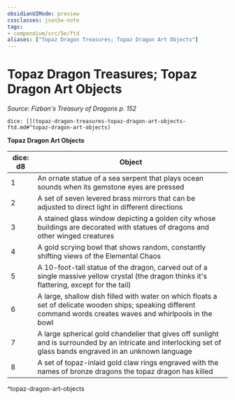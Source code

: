 ```yaml
---
obsidianUIMode: preview
cssclasses: json5e-note
tags:
- compendium/src/5e/ftd
aliases: ["Topaz Dragon Treasures; Topaz Dragon Art Objects"]
---
```

# Topaz Dragon Treasures; Topaz Dragon Art Objects
*Source: Fizban's Treasury of Dragons p. 152* 

`dice: [](topaz-dragon-treasures-topaz-dragon-art-objects-ftd.md#^topaz-dragon-art-objects)`

**Topaz Dragon Art Objects**

| dice: d8 | Object |
|----------|--------|
| 1 | An ornate statue of a sea serpent that plays ocean sounds when its gemstone eyes are pressed |
| 2 | A set of seven levered brass mirrors that can be adjusted to direct light in different directions |
| 3 | A stained glass window depicting a golden city whose buildings are decorated with statues of dragons and other winged creatures |
| 4 | A gold scrying bowl that shows random, constantly shifting views of the Elemental Chaos |
| 5 | A 10-foot-tall statue of the dragon, carved out of a single massive yellow crystal (the dragon thinks it's flattering, except for the tail) |
| 6 | A large, shallow dish filled with water on which floats a set of delicate wooden ships; speaking different command words creates waves and whirlpools in the bowl |
| 7 | A large spherical gold chandelier that gives off sunlight and is surrounded by an intricate and interlocking set of glass bands engraved in an unknown language |
| 8 | A set of topaz-inlaid gold claw rings engraved with the names of bronze dragons the topaz dragon has killed |
^topaz-dragon-art-objects
